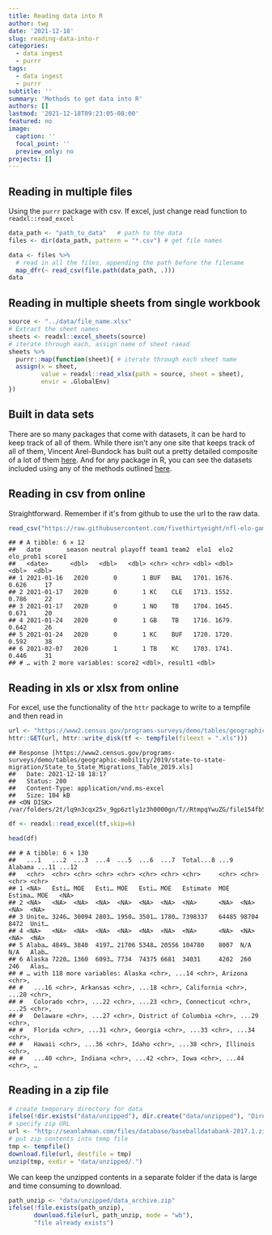 ```yaml
---
title: Reading data into R
author: twg
date: '2021-12-18'
slug: reading-data-into-r
categories:
  - data ingest
  - purrr
tags:
  - data ingest
  - purrr
subtitle: ''
summary: 'Methods to get data into R'
authors: []
lastmod: '2021-12-18T09:23:05-08:00'
featured: no
image:
  caption: ''
  focal_point: ''
  preview_only: no
projects: []
---
```




## Reading in multiple files

Using the `purrr` package with csv. If excel, just change read function to `readxl::read_excel` 


```r
data_path <- "path_to_data"   # path to the data
files <- dir(data_path, pattern = "*.csv") # get file names

data <- files %>%
  # read in all the files, appending the path before the filename
  map_dfr(~ read_csv(file.path(data_path, .)))
data
```

## Reading in multiple sheets from single workbook 


```r
source <- "../data/file_name.xlsx"
# Extract the sheet names
sheets <- readxl::excel_sheets(source) 
# iterate through each, assign name of sheet raead
sheets %>%
  purrr::map(function(sheet){ # iterate through each sheet name
  assign(x = sheet,
         value = readxl::read_xlsx(path = source, sheet = sheet),
         envir = .GlobalEnv)
})
```


## Built in data sets 

There are so many packages that come with datasets, it can be hard to keep track of all of them. While there isn't any one site that keeps track of all of them, Vincent Arel-Bundock has built out a pretty detailed composite of a lot of them [here](https://vincentarelbundock.github.io/Rdatasets/datasets.html). And for any package in R, you can see the datasets included using any of the methods outlined [here](https://taylorgrant.netlify.app/post/general-tips-for-r/#getting-the-names-of-datasets-within-a-package).

## Reading in csv from online

Straightforward. Remember if it's from github to use the url to the raw data. 


```r
read_csv("https://raw.githubusercontent.com/fivethirtyeight/nfl-elo-game/master/data/nfl_games.csv") %>% tail()
```

```
## # A tibble: 6 × 12
##   date       season neutral playoff team1 team2  elo1  elo2 elo_prob1 score1
##   <date>      <dbl>   <dbl>   <dbl> <chr> <chr> <dbl> <dbl>     <dbl>  <dbl>
## 1 2021-01-16   2020       0       1 BUF   BAL   1701. 1676.     0.626     17
## 2 2021-01-17   2020       0       1 KC    CLE   1713. 1552.     0.786     22
## 3 2021-01-17   2020       0       1 NO    TB    1704. 1645.     0.671     20
## 4 2021-01-24   2020       0       1 GB    TB    1716. 1679.     0.642     26
## 5 2021-01-24   2020       0       1 KC    BUF   1720. 1720.     0.592     38
## 6 2021-02-07   2020       1       1 TB    KC    1703. 1741.     0.446     31
## # … with 2 more variables: score2 <dbl>, result1 <dbl>
```

## Reading in xls or xlsx from online 

For excel, use the functionality of the `httr` package to write to a tempfile and then read in  


```r
url <- "https://www2.census.gov/programs-surveys/demo/tables/geographic-mobility/2019/state-to-state-migration/State_to_State_Migrations_Table_2019.xls"
httr::GET(url, httr::write_disk(tf <- tempfile(fileext = ".xls")))
```

```
## Response [https://www2.census.gov/programs-surveys/demo/tables/geographic-mobility/2019/state-to-state-migration/State_to_State_Migrations_Table_2019.xls]
##   Date: 2021-12-18 18:17
##   Status: 200
##   Content-Type: application/vnd.ms-excel
##   Size: 104 kB
## <ON DISK>  /var/folders/2t/lq9n3cqx25v_9gp6ztly1z3h0000gn/T//RtmpqYwuZG/file154fb5fb41b63.xls
```

```r
df <- readxl::read_excel(tf,skip=6)

head(df)
```

```
## # A tibble: 6 × 130
##   ...1   ...2  ...3  ...4  ...5  ...6  ...7  Total...8 ...9  Alabama ...11 ...12
##   <chr>  <chr> <chr> <chr> <chr> <chr> <chr> <chr>     <chr> <chr>   <chr> <chr>
## 1 <NA>   Esti… MOE   Esti… MOE   Esti… MOE   Estimate  MOE   Estima… MOE   <NA> 
## 2 <NA>   <NA>  <NA>  <NA>  <NA>  <NA>  <NA>  <NA>      <NA>  <NA>    <NA>  <NA> 
## 3 Unite… 3246… 30094 2803… 1950… 3501… 1780… 7398337   64485 98704   8472  Unit…
## 4 <NA>   <NA>  <NA>  <NA>  <NA>  <NA>  <NA>  <NA>      <NA>  <NA>    <NA>  <NA> 
## 5 Alaba… 4849… 3840  4197… 21706 5348… 20556 104780    8007  N/A     N/A   Alab…
## 6 Alaska 7220… 1360  6093… 7734  74375 6681  34031     4202  260     246   Alas…
## # … with 118 more variables: Alaska <chr>, ...14 <chr>, Arizona <chr>,
## #   ...16 <chr>, Arkansas <chr>, ...18 <chr>, California <chr>, ...20 <chr>,
## #   Colorado <chr>, ...22 <chr>, ...23 <chr>, Connecticut <chr>, ...25 <chr>,
## #   Delaware <chr>, ...27 <chr>, District of Columbia <chr>, ...29 <chr>,
## #   Florida <chr>, ...31 <chr>, Georgia <chr>, ...33 <chr>, ...34 <chr>,
## #   Hawaii <chr>, ...36 <chr>, Idaho <chr>, ...38 <chr>, Illinois <chr>,
## #   ...40 <chr>, Indiana <chr>, ...42 <chr>, Iowa <chr>, ...44 <chr>, …
```

## Reading in a zip file


```r
# create temporary directory for data
ifelse(!dir.exists("data/unzipped"), dir.create("data/unzipped"), "Directory already exists...")
# specify zip URL 
url <- "http://seanlahman.com/files/database/baseballdatabank-2017.1.zip"
# put zip contents into temp file
tmp <- tempfile()
download.file(url, destfile = tmp)
unzip(tmp, exdir = "data/unzipped/.")
```

We can keep the unzipped contents in a separate folder if the data is large and time consuming to download. 


```r
path_unzip <- "data/unzipped/data_archive.zip"
ifelse(!file.exists(path_unzip), 
       download.file(url, path_unzip, mode = "wb"),
       "file already exists")
```

